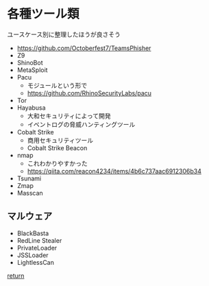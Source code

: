 # 各種ツール類

ユースケース別に整理したほうが良さそう

* https://github.com/Octoberfest7/TeamsPhisher
* Z9
* ShinoBot
* MetaSploit
* Pacu
  * モジュールという形で
  * https://github.com/RhinoSecurityLabs/pacu
* Tor
* Hayabusa
  * 大和セキュリティによって開発
  * イベントログの脅威ハンティングツール
* Cobalt Strike
  * 商用セキュリティツール
  * Cobalt Strike Beacon
* nmap
  * これわかりやすかった
  * https://qiita.com/reacon4234/items/4b6c737aac6912306b34
* Tsunami
* Zmap
* Masscan

## マルウェア

* BlackBasta
* RedLine Stealer
* PrivateLoader
* JSSLoader
* LightlessCan

[return](../README.md)
